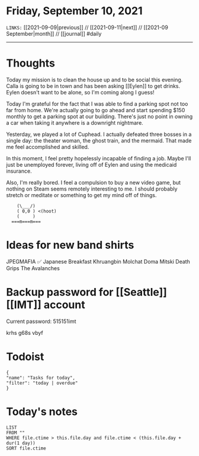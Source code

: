 # Friday, September 10, 2021
`LINKS:` [[2021-09-09|previous]] // [[2021-09-11|next]] // [[2021-09 September|month]] // [[journal]] 
#daily

---
# Thoughts
Today my mission is to clean the house up and to be social this evening. Calla is going to be in town and has been asking [[Eylen]] to get drinks. Eylen doesn't want to be alone, so I'm coming along I guess!

Today I'm grateful for the fact that I was able to find a parking spot not too far from home. We're actually going to go ahead and start spending $150 monthly to get a parking spot at our building. There's just no point in owning a car when taking it anywhere is a downright nightmare. 

Yesterday, we played a lot of Cuphead. I actually defeated three bosses in a single day: the theater woman, the ghost train, and the mermaid. That made me feel accomplished and skilled. 

In this moment, I feel pretty hopelessly incapable of finding a job. Maybe I'll just be unemployed forever, living off of Eylen and using the medicaid insurance. 

Also, I'm really bored. I feel a compulsion to buy a new video game, but nothing on Steam seems remotely interesting to me. I should probably stretch or meditate or something to get my mind off of things. 

```
	(\___/)
	( 0,0 ) <(hoot)
	(     )
  ===m===m===
```

# Ideas for new band shirts
JPEGMAFIA ✅
Japanese Breakfast
Khruangbin
Molchat Doma
Mitski
Death Grips
The Avalanches

# Backup password for [[Seattle]] [[IMT]] account
Current password: 515151imt

krhs g68s vbyf

# Todoist
```todoist
{
"name": "Tasks for today",
"filter": "today | overdue"
}
```

# Today's notes
```dataview
LIST 
FROM ""
WHERE file.ctime > this.file.day and file.ctime < (this.file.day + dur(1 day))
SORT file.ctime
```
